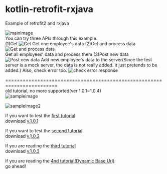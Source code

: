 # kotlin-retrofit-rxjava
Example of retrofit2 and rxjava  

![mainImage](https://img1.daumcdn.net/thumb/R1280x0/?scode=mtistory2&fname=https%3A%2F%2Fblog.kakaocdn.net%2Fdn%2Feq56tW%2FbtqKNnp7Yrf%2FW6l8kcrQYASGgBTgXur4O1%2Fimg.png)   
You can try three APIs through this example.  
(1)Get
![Get](https://img1.daumcdn.net/thumb/R1280x0/?scode=mtistory2&fname=https%3A%2F%2Fblog.kakaocdn.net%2Fdn%2FL6MSS%2FbtqKRN2r9jK%2F4jUP7CySyyy6bddPFsmgS0%2Fimg.png)
Get one employee's data
(2)Get and process data
![Get and process data](https://img1.daumcdn.net/thumb/R1280x0/?scode=mtistory2&fname=https%3A%2F%2Fblog.kakaocdn.net%2Fdn%2FOKs61%2FbtqKIoDy7QK%2Fd9BWvmRmg2ApSkcOvUddZk%2Fimg.png)  
Get all employees' data and process them
(3)Post new data
![Post new data](https://img1.daumcdn.net/thumb/R1280x0/?scode=mtistory2&fname=https%3A%2F%2Fblog.kakaocdn.net%2Fdn%2FuZuA8%2FbtqKLETtX50%2FfPOs4ImITX8nYyIJ0F4Hu0%2Fimg.png)
Add new employee's data to the server(Since the test server is a mock server, the data is not really added. it just pretends to be added.)
Also, check error too.
![check error response](https://img1.daumcdn.net/thumb/R1280x0/?scode=mtistory2&fname=https%3A%2F%2Fblog.kakaocdn.net%2Fdn%2FyxHA5%2FbtqKLFrj1QL%2FelmKUBLuLlcaUJ3UAkPKE0%2Fimg.png)

========================================================================  
old tutorial, no more supported(ver 1.0.1~1.0.4)   
![sampleimage](https://img1.daumcdn.net/thumb/R1280x0/?scode=mtistory2&fname=https%3A%2F%2Fk.kakaocdn.net%2Fdn%2FbrHGhA%2FbtqEE3DkSzU%2FJza59ekmAERj4NnR2xFOC0%2Fimg.png)  


![sampleImage2](https://img1.daumcdn.net/thumb/R1280x0/?scode=mtistory2&fname=https%3A%2F%2Fk.kakaocdn.net%2Fdn%2FdDxoQo%2FbtqESGWqUgi%2FWESaAcyh4Sd5o3Ok4SHqBK%2Fimg.gif)


If you want to test the [first tutorial](https://realapril.tistory.com/39)    
download [v.1.0.1](https://github.com/realapril/kotlin-retrofit-rxjava/releases/tag/v.1.0.1)


If you want to test the [second tutorial](https://realapril.tistory.com/42)  
download [v.1.0.2](https://github.com/realapril/kotlin-retrofit-rxjava/releases/tag/v.1.0.2)

If you are reading the [third tutorial](https://realapril.tistory.com/44)   
download [v.1.0.3](https://github.com/realapril/kotlin-retrofit-rxjava/releases/tag/v.1.0.3)

If you are reading the [4nd tutorial(Dynamic Base Url)](https://realapril.tistory.com/46)   
go ahead!


